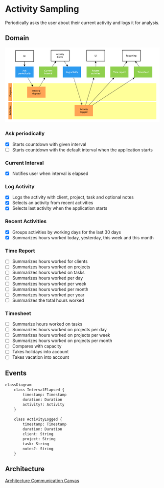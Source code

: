 # Activity Sampling

Periodically asks the user about their current activity and logs it for
analysis.

## Domain

![Domain](domain.png)

### Ask periodically

- [x] Starts countdown with given interval
- [ ] Starts countdown with the default interval when the application starts

### Current Interval

- [x] Notifies user when interval is elapsed

### Log Activity

- [x] Logs the activity with client, project, task and optional notes
- [x] Selects an activity from recent activities
- [x] Selects last activity when the application starts

### Recent Activities

- [x] Groups activities by working days for the last 30 days
- [x] Summarizes hours worked today, yesterday, this week and this month

### Time Report

- [ ] Summarizes hours worked for clients
- [ ] Summarizes hours worked on projects
- [ ] Summarizes hours worked on tasks
- [ ] Summarizes hours worked per day
- [ ] Summarizes hours worked per week
- [ ] Summarizes hours worked per month
- [ ] Summarizes hours worked per year
- [ ] Summarizes the total hours worked

### Timesheet

- [ ] Summarize hours worked on tasks
- [ ] Summarizes hours worked on projects per day
- [ ] Summarizes hours worked on projects per week
- [ ] Summarizes hours worked on projects per month
- [ ] Compares with capacity
- [ ] Takes holidays into account
- [ ] Takes vacation into account

## Events

```mermaid
classDiagram
    class IntervalElapsed {
        timestamp: Timestamp
        duration: Duration
        activity?: Activity
    }

    class ActivityLogged {
        timestamp: Timestamp
        duration: Duration
        client: String
        project: String
        task: String
        notes?: String
    }
```

## Architecture

[Architecture Communication Canvas](https://html-preview.github.io/?url=https://github.com/falkoschumann/activity-sampling-ts/blob/main/doc/acc.html)
